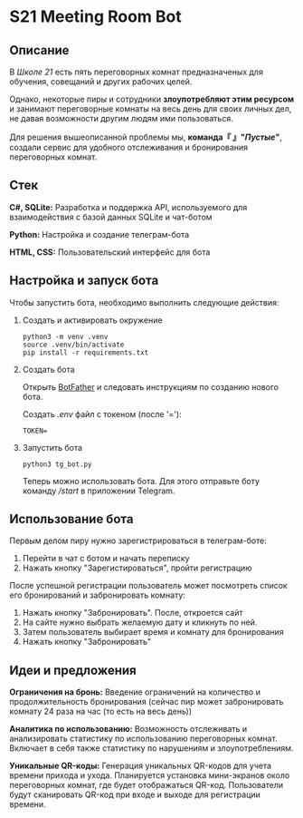 # S21 Meeting Room Bot


## Описание

В _Школе 21_ есть пять переговорных комнат предназначеных для обучения, совещаний и других рабочих целей.

Однако, некоторые пиры и сотрудники **злоупотребляют этим ресурсом** и занимают переговорные комнаты на весь день для своих личных дел, не давая возможности другим людям ими пользоваться.

Для решения вышеописанной проблемы мы, **команда『 』"_Пустые_"**, создали сервис для удобного отслеживания и бронирования переговорных комнат.  


## Стек

**C#, SQLite:** Разработка и поддержка API, используемого для взаимодействия с базой данных SQLite и чат-ботом

**Python:** Настройка и создание телеграм-бота

**HTML, CSS:** Пользовательский интерфейс для бота


## Настройка и запуск бота

Чтобы запустить бота, необходимо выполнить следующие действия:

1. Создать и активировать окружение
    
    ```
    python3 -m venv .venv
    source .venv/bin/activate
    pip install -r requirements.txt
    ```

2. Создать бота
   
    Открыть [BotFather](https://t.me/BotFather>) и следовать инструкциям по созданию нового бота.

    Создать *.env* файл с токеном (после '='):

    ```
    TOKEN=
    ```

3. Запустить бота

    ```
    python3 tg_bot.py
    ```

    Теперь можно использовать бота. Для этого отправьте боту команду */start* в приложении Telegram.


## Использование бота

Первым делом пиру нужно зарегистрироваться в телеграм-боте:

1. Перейти в чат с ботом и начать переписку
2. Нажать кнопку "Зарегистироваться", пройти регистрацию

После успешной регистрации пользователь может посмотреть список его бронирований и забронировать комнату:

1. Нажать кнопку "Забронировать". 
После, откроется сайт
2. На сайте нужно выбрать желаемую дату и кликнуть по ней.
3. Затем пользователь выбирает время и комнату для бронирования
4. Нажать кнопку "Забронировать"

## Идеи и предложения

**Ограничения на бронь:** 
Введение ограничений на количество и продолжительность бронирования (сейчас пир может забронировать комнату 24 раза на час (то есть на весь день))

**Аналитика по использованию:**
Возможность отслеживать и анализировать статистику по использованию переговорных комнат. Включает в себя также статистику по нарушениям и злоупотреблениям.

**Уникальные QR-коды:** 
Генерация уникальных QR-кодов для учета времени прихода и ухода. Планируется установка мини-экранов около переговорных комнат, где будет отображаться QR-код. Пользователи будут сканировать QR-код при входе и выходе для регистрации времени.
